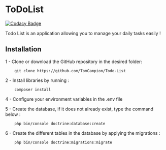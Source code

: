 ToDoList
========

[![Codacy Badge](https://api.codacy.com/project/badge/Grade/c09c406a62164912b27ee2b9aa34ff5e)](https://app.codacy.com/manual/TomCampion/Todo-List?utm_source=github.com&utm_medium=referral&utm_content=TomCampion/Todo-List&utm_campaign=Badge_Grade_Dashboard)

Todo List is an application allowing you to manage your daily tasks easily !

## Installation
1 - Clone or download the GitHub repository in the desired folder:
```
    git clone https://github.com/TomCampion/Todo-List
```
2 - Install libraries by running : 
```
    composer install
```


4 - Configure your environment variables in the .env file

5 - Create the database, if it does not already exist, type the command below :
```
    php bin/console doctrine:database:create
```
6 - Create the different tables in the database by applying the migrations :
```
    php bin/console doctrine:migrations:migrate
```

